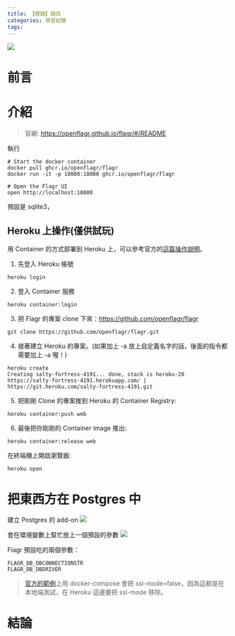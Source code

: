 ```yaml
---
title: 【標題】題目
categories: 學習紀錄
tags:
---
```



![](https://nijialin.com/images/2022/)

# 前言

<!-- more -->

# 介紹

> 官網: https://openflagr.github.io/flagr/#/README

執行

```
# Start the docker container
docker pull ghcr.io/openflagr/flagr
docker run -it -p 18000:18000 ghcr.io/openflagr/flagr

# Open the Flagr UI
open http://localhost:18000
```

預設是 sqlite3，

## Heroku 上操作(僅供試玩)

用 Container 的方式部署到 Heroku 上，可以參考官方的[這篇操作說明](https://devcenter.heroku.com/articles/container-registry-and-runtime)。

1. 先登入 Heroku 帳號
```
heroku login
```
2. 登入 Container 服務
```
heroku container:login
```

3. 把 Flagr 的專案 clone 下來：https://github.com/openflagr/flagr

```
git clone https://github.com/openflagr/flagr.git
```

4. 接著建立 Heroku 的專案。(如果加上 -a 放上自定義名字的話，後面的指令都需要加上 -a 喔！)
```
heroku create
Creating salty-fortress-4191... done, stack is heroku-20
https://salty-fortress-4191.herokuapp.com/ | https://git.heroku.com/salty-fortress-4191.git
```

5. 把剛剛 Clone 的專案推到 Heroku 的 Container Registry:
```
heroku container:push web
```

6. 最後把你剛剛的 Container image 推出:
```
heroku container:release web
```

在終端機上開啟瀏覽器:
```
heroku open
```

# 把東西方在 Postgres 中
建立 Postgres 的 add-on
![](https://nijialin.com/images/2022/flagr/1.png)

會在環境變數上幫忙放上一個預設的參數
![](https://nijialin.com/images/2022/flagr/2.png)

Flagr 預設吃的兩個參數：
```
FLAGR_DB_DBCONNECTIONSTR
FLAGR_DB_DBDRIVER
```

> [官方的範例](https://github.com/checkr/flagr/blob/master/integration_tests/docker-compose.yml)上用 docker-compose 會把 ssl-mode=false，因為這都是在本地端測試，在 Heroku 這邊要把 ssl-mode 移除。
# 結論